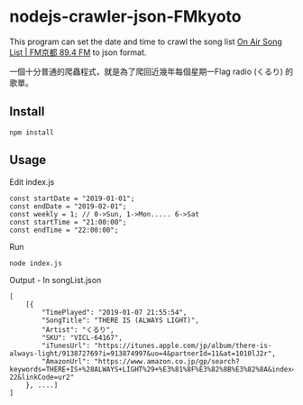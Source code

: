 # nodejs-crawler-json-FMkyoto

This program can set the date and time to crawl the song list [On Air Song List | FM京都 89.4 FM](http://fm-kyoto.jp/nowonair/) to json format.

一個十分普通的爬蟲程式，就是為了爬回近幾年每個星期一Flag radio (くるり) 的歌單。


## Install

```shell
npm install
```

## Usage

Edit index.js

```shell
const startDate = "2019-01-01";
const endDate = "2019-02-01";
const weekly = 1; // 0->Sun, 1->Mon..... 6->Sat
const startTime = "21:00:00";
const endTime = "22:00:00";
```

Run
```shell
node index.js
```

Output - In songList.json
```shell
[
    [{
        "TimePlayed": "2019-01-07 21:55:54",
        "SongTitle": "THERE IS (ALWAYS LIGHT)",
        "Artist": "くるり",
        "SKU": "VICL-64167",
        "iTunesUrl": "https://itunes.apple.com/jp/album/there-is-always-light/913872769?i=913874997&uo=4&partnerId=11&at=1010lJ2r",
        "AmazonUrl": "https://www.amazon.co.jp/gp/search?keywords=THERE+IS+%28ALWAYS+LIGHT%29+%E3%81%8F%E3%82%8B%E3%82%8A&index=music&creative=1211&camp=247&ie=UTF8&tag=alphastation-22&linkCode=ur2"
    }, ....]
] 
```
